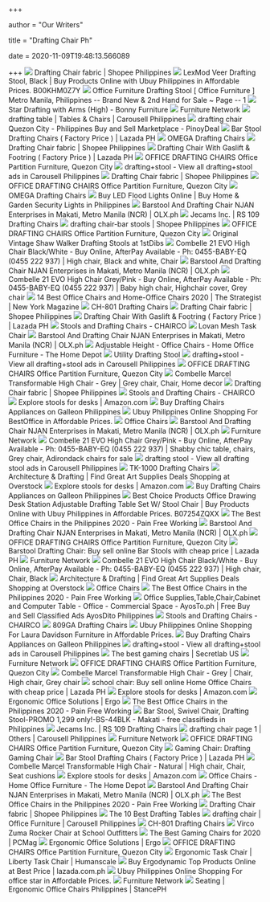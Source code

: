+++
        
author = "Our Writers"
        
title = "Drafting Chair Ph"
        
date = 2020-11-09T19:48:13.566089
        
+++
[ ![](https://cf.shopee.ph/file/ba023ee7609f44a530c4b293222fd603)](https://cf.shopee.ph/file/ba023ee7609f44a530c4b293222fd603) Drafting Chair fabric | Shopee Philippines
[ ![](https://www.ubuy.com.ph/productimg/?image=aHR0cHM6Ly9pbWFnZXMtbmEuc3NsLWltYWdlcy1hbWF6b24uY29tL2ltYWdlcy9JLzcxRGx4bEVqbWlMLl9TUzQwMF8uanBn.jpg)](https://www.ubuy.com.ph/productimg/?image=aHR0cHM6Ly9pbWFnZXMtbmEuc3NsLWltYWdlcy1hbWF6b24uY29tL2ltYWdlcy9JLzcxRGx4bEVqbWlMLl9TUzQwMF8uanBn.jpg) LexMod Veer Drafting Stool, Black | Buy Products Online with Ubuy  Philippines in Affordable Prices. B00KHM0Z7Y
[ ![](https://www.mybenta.com/img/4848108.jpg)](https://www.mybenta.com/img/4848108.jpg) Office Furniture Drafting Stool [ Office Furniture ] Metro Manila,  Philippines -- Brand New & 2nd Hand for Sale ~ Page -- 1
[ ![](https://www.bonnyfurniture.com/wp-content/uploads/2015/03/Star-Drafting-with-arms.jpg)](https://www.bonnyfurniture.com/wp-content/uploads/2015/03/Star-Drafting-with-arms.jpg) Star Drafting with Arms (High) - Bonny Furniture
[ ![](http://www.furniturenetwork.com.ph/data/images7/otp802d.jpg)](http://www.furniturenetwork.com.ph/data/images7/otp802d.jpg) Furniture Network
[ ![](https://media.karousell.com/media/photos/products/2020/10/20/barstool_drafting_chair__offic_1603166107_cf42403e_progressive_thumbnail)](https://media.karousell.com/media/photos/products/2020/10/20/barstool_drafting_chair__offic_1603166107_cf42403e_progressive_thumbnail) drafting table | Tables & Chairs | Carousell Philippines
[ ![](https://pinoydeal.ph/oc-content/uploads/971/183160_preview.jpg)](https://pinoydeal.ph/oc-content/uploads/971/183160_preview.jpg) drafting chair Quezon City - Philippines Buy and Sell Marketplace -  PinoyDeal
[ ![](https://ph-test-11.slatic.net/p/ce03d3cc7c9acf028d05fbcf477402d3.png)](https://ph-test-11.slatic.net/p/ce03d3cc7c9acf028d05fbcf477402d3.png) Bar Stool Drafting Chairs ( Factory Price ) | Lazada PH
[ ![](https://www.jecams.com.ph/assets/img/products/ank1YXRhQVY1bjNEa3had3Z4RytuUT09/ank1YXRhQVY1bjNEa3had3Z4RytuUT09.jpg)](https://www.jecams.com.ph/assets/img/products/ank1YXRhQVY1bjNEa3had3Z4RytuUT09/ank1YXRhQVY1bjNEa3had3Z4RytuUT09.jpg) OMEGA Drafting Chairs
[ ![](https://cf.shopee.ph/file/5b2066399307714bb00aa30d2ccfb7ca)](https://cf.shopee.ph/file/5b2066399307714bb00aa30d2ccfb7ca) Drafting Chair fabric | Shopee Philippines
[ ![](https://ph-test-11.slatic.net/p/5361e03d5346036f957df38939f51b01.png_340x340q80.jpg_.webp)](https://ph-test-11.slatic.net/p/5361e03d5346036f957df38939f51b01.png_340x340q80.jpg_.webp) Drafting Chair With Gaslift & Footring ( Factory Price ) | Lazada PH
[ ![](https://images.locanto.ph/OFFICE-DRAFTING-CHAIRS-Office-Partition-Furniture/vap_4874821356.jpg)](https://images.locanto.ph/OFFICE-DRAFTING-CHAIRS-Office-Partition-Furniture/vap_4874821356.jpg) OFFICE DRAFTING CHAIRS Office Partition Furniture, Quezon City
[ ![](https://media.karousell.com/media/photos/products/2020/6/24/draftingstool_chair__tellers_c_1592987011_8cd5e2d2_progressive_thumbnail.jpg)](https://media.karousell.com/media/photos/products/2020/6/24/draftingstool_chair__tellers_c_1592987011_8cd5e2d2_progressive_thumbnail.jpg) drafting+stool - View all drafting+stool ads in Carousell Philippines
[ ![](https://cf.shopee.ph/file/30d34c89400c34f3997c618e6127331a)](https://cf.shopee.ph/file/30d34c89400c34f3997c618e6127331a) Drafting Chair fabric | Shopee Philippines
[ ![](https://images.locanto.ph/OFFICE-DRAFTING-CHAIRS-Office-Partition-Furniture/vap_4874821345.jpg)](https://images.locanto.ph/OFFICE-DRAFTING-CHAIRS-Office-Partition-Furniture/vap_4874821345.jpg) OFFICE DRAFTING CHAIRS Office Partition Furniture, Quezon City
[ ![](https://www.jecams.com.ph/assets/img/products/ank1YXRhQVY1bjNEa3had3Z4RytuUT09/details/1540191360.jpg)](https://www.jecams.com.ph/assets/img/products/ank1YXRhQVY1bjNEa3had3Z4RytuUT09/details/1540191360.jpg) OMEGA Drafting Chairs
[ ![](https://www.ubuy.com.ph/productimg/?image=aHR0cHM6Ly9tLm1lZGlhLWFtYXpvbi5jb20vaW1hZ2VzL0kvNzFJRGRKQzNmSkwuX0FDX1VTMjE4Xy5qcGc.jpg)](https://www.ubuy.com.ph/productimg/?image=aHR0cHM6Ly9tLm1lZGlhLWFtYXpvbi5jb20vaW1hZ2VzL0kvNzFJRGRKQzNmSkwuX0FDX1VTMjE4Xy5qcGc.jpg) Buy LED Flood Lights Online | Buy Home & Garden Security Lights in  Philippines
[ ![](https://apollo-singapore.akamaized.net/v1/files/t4vr466gd8h11-PH/image;s=1000x700;olx-st/_6_.jpg)](https://apollo-singapore.akamaized.net/v1/files/t4vr466gd8h11-PH/image;s=1000x700;olx-st/_6_.jpg) Barstool And Drafting Chair NJAN Enterprises in Makati, Metro Manila (NCR)  | OLX.ph
[ ![](https://www.jecams.com.ph/assets/img/products/NnBweFVlRC80M0FtNXYyUjE2Zkw1UT09/NnBweFVlRC80M0FtNXYyUjE2Zkw1UT09.jpg)](https://www.jecams.com.ph/assets/img/products/NnBweFVlRC80M0FtNXYyUjE2Zkw1UT09/NnBweFVlRC80M0FtNXYyUjE2Zkw1UT09.jpg) Jecams Inc. | RS 109 Drafting Chairs
[ ![](https://cf.shopee.ph/file/149ca129581b908a014d35dc98a07e58)](https://cf.shopee.ph/file/149ca129581b908a014d35dc98a07e58) drafting chair-bar stools | Shopee Philippines
[ ![](https://images.locanto.ph/OFFICE-DRAFTING-CHAIRS-Office-Partition-Furniture/vap_4874821350.jpg)](https://images.locanto.ph/OFFICE-DRAFTING-CHAIRS-Office-Partition-Furniture/vap_4874821350.jpg) OFFICE DRAFTING CHAIRS Office Partition Furniture, Quezon City
[ ![](https://a.1stdibscdn.com/archivesE/upload/8299/47_14/cn2u9860/CN2U9860_l.jpeg)](https://a.1stdibscdn.com/archivesE/upload/8299/47_14/cn2u9860/CN2U9860_l.jpeg) Original Vintage Shaw Walker Drafting Stools at 1stDibs
[ ![](https://i.pinimg.com/originals/67/f7/9e/67f79edd838f511a31093605a8723d9b.jpg)](https://i.pinimg.com/originals/67/f7/9e/67f79edd838f511a31093605a8723d9b.jpg) Combelle 21 EVO High Chair Black/White - Buy Online, AfterPay Available - Ph:  0455-BABY-EQ (0455 222 937) | High chair, Black and white, Chair
[ ![](https://apollo-singapore.akamaized.net/v1/files/mmuelzhh2x5-PH/image;s=1000x700;olx-st/_2_.jpg)](https://apollo-singapore.akamaized.net/v1/files/mmuelzhh2x5-PH/image;s=1000x700;olx-st/_2_.jpg) Barstool And Drafting Chair NJAN Enterprises in Makati, Metro Manila (NCR)  | OLX.ph
[ ![](https://i.pinimg.com/originals/2b/18/ed/2b18edf9f5ac70e20293c7f6e1304a22.jpg)](https://i.pinimg.com/originals/2b/18/ed/2b18edf9f5ac70e20293c7f6e1304a22.jpg) Combelle 21 EVO High Chair Grey/Pink - Buy Online, AfterPay Available - Ph:  0455-BABY-EQ (0455 222 937) | Baby high chair, Highchair cover, Grey chair
[ ![](https://pyxis.nymag.com/v1/imgs/f70/0dc/ef818830cfff15f517212eb5fb9f50f538-office-star-deluxe-vinyl-seat-and-mesh-b.rsquare.w600.jpg)](https://pyxis.nymag.com/v1/imgs/f70/0dc/ef818830cfff15f517212eb5fb9f50f538-office-star-deluxe-vinyl-seat-and-mesh-b.rsquare.w600.jpg) 14 Best Office Chairs and Home-Office Chairs 2020 | The Strategist | New  York Magazine
[ ![](https://www.jecams.com.ph/assets/img/products/R2c1UVI1T2hzNU9VV1pSM090cHlKUT09/R2c1UVI1T2hzNU9VV1pSM090cHlKUT09.jpg)](https://www.jecams.com.ph/assets/img/products/R2c1UVI1T2hzNU9VV1pSM090cHlKUT09/R2c1UVI1T2hzNU9VV1pSM090cHlKUT09.jpg) CH-801 Drafting Chairs
[ ![](https://cf.shopee.ph/file/2f6760cc9e0c50b87455ab76a465082a)](https://cf.shopee.ph/file/2f6760cc9e0c50b87455ab76a465082a) Drafting Chair fabric | Shopee Philippines
[ ![](https://ph-test-11.slatic.net/p/6ab3e5c45bd7f559a3930934703c0ef3.jpg_200x200q80.jpg_.webp)](https://ph-test-11.slatic.net/p/6ab3e5c45bd7f559a3930934703c0ef3.jpg_200x200q80.jpg_.webp) Drafting Chair With Gaslift & Footring ( Factory Price ) | Lazada PH
[ ![](https://www.chairco.com.au/uploads/1/1/0/8/11085479/industrial-lab-drafting-chair-aus_1_orig.jpg)](https://www.chairco.com.au/uploads/1/1/0/8/11085479/industrial-lab-drafting-chair-aus_1_orig.jpg) Stools and Drafting Chairs - CHAIRCO
[ ![](https://www.source.ca/wp-content/uploads/2017/08/8502_100SK-1-450x450.jpg)](https://www.source.ca/wp-content/uploads/2017/08/8502_100SK-1-450x450.jpg) Lovan Mesh Task Chair
[ ![](https://apollo-singapore.akamaized.net/v1/files/kz048dw8b8d82-PH/image;s=1000x700;olx-st/_5_.jpg)](https://apollo-singapore.akamaized.net/v1/files/kz048dw8b8d82-PH/image;s=1000x700;olx-st/_5_.jpg) Barstool And Drafting Chair NJAN Enterprises in Makati, Metro Manila (NCR)  | OLX.ph
[ ![](https://images.homedepot-static.com/productImages/53c1f02c-917e-4749-9c23-fce120ef2578/svn/black-techni-mobili-office-chairs-rta-8050-bk-64_400.jpg)](https://images.homedepot-static.com/productImages/53c1f02c-917e-4749-9c23-fce120ef2578/svn/black-techni-mobili-office-chairs-rta-8050-bk-64_400.jpg) Adjustable Height - Office Chairs - Home Office Furniture - The Home Depot
[ ![](x-raw-image:///0b9820de2602d93f661b45f02c2b231a2ae7f086cb2b70cbf7fe8db46e03f903)](x-raw-image:///0b9820de2602d93f661b45f02c2b231a2ae7f086cb2b70cbf7fe8db46e03f903) Utility Drafting Stool
[ ![](https://media.karousell.com/media/photos/products/2020/10/17/drafting_chairstooloffice_chai_1602902991_d3cbbea7_progressive_thumbnail)](https://media.karousell.com/media/photos/products/2020/10/17/drafting_chairstooloffice_chai_1602902991_d3cbbea7_progressive_thumbnail) drafting+stool - View all drafting+stool ads in Carousell Philippines
[ ![](https://images.locanto.ph/OFFICE-DRAFTING-CHAIRS-Office-Partition-Furniture/vap_4874821352.jpg)](https://images.locanto.ph/OFFICE-DRAFTING-CHAIRS-Office-Partition-Furniture/vap_4874821352.jpg) OFFICE DRAFTING CHAIRS Office Partition Furniture, Quezon City
[ ![](https://i.pinimg.com/originals/94/6f/74/946f74c0afc1a74dc35bfc1ab33f2dfa.jpg)](https://i.pinimg.com/originals/94/6f/74/946f74c0afc1a74dc35bfc1ab33f2dfa.jpg) Combelle Marcel Transformable High Chair - Grey | Grey chair, Chair, Home  decor
[ ![](https://cf.shopee.ph/file/6891ee09a382ec4373de82439708d2c6)](https://cf.shopee.ph/file/6891ee09a382ec4373de82439708d2c6) Drafting Chair fabric | Shopee Philippines
[ ![](https://www.chairco.com.au/uploads/1/1/0/8/11085479/delta-manual-medium-back-drafting-red_orig.jpg)](https://www.chairco.com.au/uploads/1/1/0/8/11085479/delta-manual-medium-back-drafting-red_orig.jpg) Stools and Drafting Chairs - CHAIRCO
[ ![](https://m.media-amazon.com/images/I/71Jfk3Gl-dL._SS350_AC_.jpg)](https://m.media-amazon.com/images/I/71Jfk3Gl-dL._SS350_AC_.jpg) Explore stools for desks | Amazon.com
[ ![](https://images-na.ssl-images-amazon.com/images/I/516Dh5vYSsL._SL160_.jpg)](https://images-na.ssl-images-amazon.com/images/I/516Dh5vYSsL._SL160_.jpg) Buy Drafting Chairs Appliances on Galleon Philippines
[ ![](https://www.ubuy.com.ph/productimg/?image=aHR0cHM6Ly9tLm1lZGlhLWFtYXpvbi5jb20vaW1hZ2VzL0kvNjFzTTh5TzFsSEwuX0FDX1VTMjE4Xy5qcGc.jpg)](https://www.ubuy.com.ph/productimg/?image=aHR0cHM6Ly9tLm1lZGlhLWFtYXpvbi5jb20vaW1hZ2VzL0kvNjFzTTh5TzFsSEwuX0FDX1VTMjE4Xy5qcGc.jpg) Ubuy Philippines Online Shopping For BestOffice in Affordable Prices.
[ ![](https://d2j6dbq0eux0bg.cloudfront.net/images/7628677/1593757385.jpg)](https://d2j6dbq0eux0bg.cloudfront.net/images/7628677/1593757385.jpg) Office Chairs
[ ![](https://apollo-singapore.akamaized.net/v1/files/1n0xyn0iyn6z-PH/image;s=1000x700;olx-st/_4_.jpg)](https://apollo-singapore.akamaized.net/v1/files/1n0xyn0iyn6z-PH/image;s=1000x700;olx-st/_4_.jpg) Barstool And Drafting Chair NJAN Enterprises in Makati, Metro Manila (NCR)  | OLX.ph
[ ![](http://www.furniturenetwork.com.ph/data/images7/otp188tg.jpg)](http://www.furniturenetwork.com.ph/data/images7/otp188tg.jpg) Furniture Network
[ ![](https://i.pinimg.com/originals/34/c7/75/34c77539d7e1caba2f055d72ca85ca31.jpg)](https://i.pinimg.com/originals/34/c7/75/34c77539d7e1caba2f055d72ca85ca31.jpg) Combelle 21 EVO High Chair Grey/Pink - Buy Online, AfterPay Available - Ph:  0455-BABY-EQ (0455 222 937) | Shabby chic table, chairs, Grey chair,  Adirondack chairs for sale
[ ![](https://media.karousell.com/media/photos/products/2020/10/2/drafting_stoolchair_1601604371_f3e55b5b_progressive_thumbnail)](https://media.karousell.com/media/photos/products/2020/10/2/drafting_stoolchair_1601604371_f3e55b5b_progressive_thumbnail) drafting stool - View all drafting stool ads in Carousell Philippines
[ ![](https://www.jecams.com.ph/assets/img/products/N1d3TVVOOXU0UDY0K1lOaHI0b0k2UT09/N1d3TVVOOXU0UDY0K1lOaHI0b0k2UT09.jpg)](https://www.jecams.com.ph/assets/img/products/N1d3TVVOOXU0UDY0K1lOaHI0b0k2UT09/N1d3TVVOOXU0UDY0K1lOaHI0b0k2UT09.jpg) TK-1000 Drafting Chairs
[ ![](https://ak1.ostkcdn.com/images/products/28892267/Reception-Desk-Chair-DAYTON-Cappuccino-Pneumatic-Stool-Tall-Drafting-Chair-Adjustable-Height-Architecture-Technician-Stool-07f88e94-4815-4207-848f-e25b18d86264_1000.jpg?imwidth=200&impolicy=medium)](https://ak1.ostkcdn.com/images/products/28892267/Reception-Desk-Chair-DAYTON-Cappuccino-Pneumatic-Stool-Tall-Drafting-Chair-Adjustable-Height-Architecture-Technician-Stool-07f88e94-4815-4207-848f-e25b18d86264_1000.jpg?imwidth=200&impolicy=medium) Architecture & Drafting | Find Great Art Supplies Deals Shopping at  Overstock
[ ![](https://m.media-amazon.com/images/I/61ILuk64bUL._SS350_AC_.jpg)](https://m.media-amazon.com/images/I/61ILuk64bUL._SS350_AC_.jpg) Explore stools for desks | Amazon.com
[ ![](https://images-na.ssl-images-amazon.com/images/I/41qdocweYqL._SL160_.jpg)](https://images-na.ssl-images-amazon.com/images/I/41qdocweYqL._SL160_.jpg) Buy Drafting Chairs Appliances on Galleon Philippines
[ ![](https://www.ubuy.com.ph/productimg/?image=aHR0cHM6Ly9pbWFnZXMtbmEuc3NsLWltYWdlcy1hbWF6b24uY29tL2ltYWdlcy9JLzgxa1Bvdnk2bGxMLl9TUzQwMF8uanBn.jpg)](https://www.ubuy.com.ph/productimg/?image=aHR0cHM6Ly9pbWFnZXMtbmEuc3NsLWltYWdlcy1hbWF6b24uY29tL2ltYWdlcy9JLzgxa1Bvdnk2bGxMLl9TUzQwMF8uanBn.jpg) Best Choice Products Office Drawing Desk Station Adjustable Drafting Table  Set W/ Stool Chair | Buy Products Online with Ubuy Philippines in  Affordable Prices. B07254ZQXX
[ ![](https://nitrocdn.com/PBUPfwKmLzomemRunagDJMJnJODlTaii/assets/static/optimized/rev-7b76adc/wp-content/uploads/2020/06/Ergodynamic-HBC-116N-768x768-1-300x300.jpg)](https://nitrocdn.com/PBUPfwKmLzomemRunagDJMJnJODlTaii/assets/static/optimized/rev-7b76adc/wp-content/uploads/2020/06/Ergodynamic-HBC-116N-768x768-1-300x300.jpg) The Best Office Chairs in the Philippines 2020 - Pain Free Working
[ ![](https://apollo-singapore.akamaized.net/v1/files/j5qorj0b8ikd-PH/image;s=1000x700;olx-st/_1_.jpg)](https://apollo-singapore.akamaized.net/v1/files/j5qorj0b8ikd-PH/image;s=1000x700;olx-st/_1_.jpg) Barstool And Drafting Chair NJAN Enterprises in Makati, Metro Manila (NCR)  | OLX.ph
[ ![](https://images.locanto.ph/OFFICE-DRAFTING-CHAIRS-Office-Partition-Furniture/vap_4874821354.jpg)](https://images.locanto.ph/OFFICE-DRAFTING-CHAIRS-Office-Partition-Furniture/vap_4874821354.jpg) OFFICE DRAFTING CHAIRS Office Partition Furniture, Quezon City
[ ![](https://ph-test-11.slatic.net/p/e778a3948b9d53a242b9aeb0f174d3f9.jpg_340x340q80.jpg_.webp)](https://ph-test-11.slatic.net/p/e778a3948b9d53a242b9aeb0f174d3f9.jpg_340x340q80.jpg_.webp) Barstool Drafting Chair: Buy sell online Bar Stools with cheap price |  Lazada PH
[ ![](http://www.furniturenetwork.com.ph/data/images7/otp168tg.jpg)](http://www.furniturenetwork.com.ph/data/images7/otp168tg.jpg) Furniture Network
[ ![](https://i.pinimg.com/originals/d4/b4/9d/d4b49da22151bbe2fcb89d9c24239201.jpg)](https://i.pinimg.com/originals/d4/b4/9d/d4b49da22151bbe2fcb89d9c24239201.jpg) Combelle 21 EVO High Chair Black/White - Buy Online, AfterPay Available - Ph:  0455-BABY-EQ (0455 222 937) | High chair, Chair, Black
[ ![](https://ak1.ostkcdn.com/images/products/is/images/direct/33c65bdff6ad705137433a1d5e27e1bb93e08752/Vinsetto-Ergonomic-Studio-Mid-Back-Drafting-Chair-with-Adjustable-Seat-Height%2C-Foot-Ring-and-Armrest%2C-360%C2%B0-Swivel%2C-Polyester.jpg?imwidth=200&impolicy=medium)](https://ak1.ostkcdn.com/images/products/is/images/direct/33c65bdff6ad705137433a1d5e27e1bb93e08752/Vinsetto-Ergonomic-Studio-Mid-Back-Drafting-Chair-with-Adjustable-Seat-Height%2C-Foot-Ring-and-Armrest%2C-360%C2%B0-Swivel%2C-Polyester.jpg?imwidth=200&impolicy=medium) Architecture & Drafting | Find Great Art Supplies Deals Shopping at  Overstock
[ ![](https://d2j6dbq0eux0bg.cloudfront.net/images/7628677/1490195034.jpg)](https://d2j6dbq0eux0bg.cloudfront.net/images/7628677/1490195034.jpg) Office Chairs
[ ![](https://nitrocdn.com/PBUPfwKmLzomemRunagDJMJnJODlTaii/assets/static/source/rev-7b76adc/wp-content/uploads/2020/04/41bqGd6N-HL.jpg)](https://nitrocdn.com/PBUPfwKmLzomemRunagDJMJnJODlTaii/assets/static/source/rev-7b76adc/wp-content/uploads/2020/04/41bqGd6N-HL.jpg) The Best Office Chairs in the Philippines 2020 - Pain Free Working
[ ![](https://www.ayosto.ph/oc-content/uploads/644/145299.jpg)](https://www.ayosto.ph/oc-content/uploads/644/145299.jpg) Office Supplies,Table,Chair,Cabinet and Computer Table - Office -  Commercial Space - AyosTo.ph | Free Buy and Sell Classified Ads AyosDito  Philippines
[ ![](https://www.chairco.com.au/uploads/1/1/0/8/11085479/edited/round-pu-stool.jpg)](https://www.chairco.com.au/uploads/1/1/0/8/11085479/edited/round-pu-stool.jpg) Stools and Drafting Chairs - CHAIRCO
[ ![](https://www.jecams.com.ph/assets/img/products/b0tMaXhKVHpNbFYwMFVCUGpXTHVBQT09/b0tMaXhKVHpNbFYwMFVCUGpXTHVBQT09.jpg)](https://www.jecams.com.ph/assets/img/products/b0tMaXhKVHpNbFYwMFVCUGpXTHVBQT09/b0tMaXhKVHpNbFYwMFVCUGpXTHVBQT09.jpg) 809GA Drafting Chairs
[ ![](https://www.ubuy.com.ph/productimg/?image=aHR0cHM6Ly9pbWFnZXMtbmEuc3NsLWltYWdlcy1hbWF6b24uY29tL2ltYWdlcy9JLzcxVmo1RnRQNzNMLl9TUzQwMF8uanBn.jpg)](https://www.ubuy.com.ph/productimg/?image=aHR0cHM6Ly9pbWFnZXMtbmEuc3NsLWltYWdlcy1hbWF6b24uY29tL2ltYWdlcy9JLzcxVmo1RnRQNzNMLl9TUzQwMF8uanBn.jpg) Ubuy Philippines Online Shopping For Laura Davidson Furniture in Affordable  Prices.
[ ![](https://images-na.ssl-images-amazon.com/images/I/51dZKS-ABnL._SL160_.jpg)](https://images-na.ssl-images-amazon.com/images/I/51dZKS-ABnL._SL160_.jpg) Buy Drafting Chairs Appliances on Galleon Philippines
[ ![](https://media.karousell.com/media/photos/products/2020/7/24/bar_stool_high_chair_drafting__1595582492_0386a098_progressive_thumbnail)](https://media.karousell.com/media/photos/products/2020/7/24/bar_stool_high_chair_drafting__1595582492_0386a098_progressive_thumbnail) drafting+stool - View all drafting+stool ads in Carousell Philippines
[ ![](https://cdn.shopify.com/s/files/1/1640/2231/t/296/assets/home-about-min.jpg?v=15469314744188955009)](https://cdn.shopify.com/s/files/1/1640/2231/t/296/assets/home-about-min.jpg?v=15469314744188955009) The best gaming chairs | Secretlab US
[ ![](http://www.furniturenetwork.com.ph/data/images7/otp0097mtga.jpg)](http://www.furniturenetwork.com.ph/data/images7/otp0097mtga.jpg) Furniture Network
[ ![](https://images.locanto.ph/OFFICE-DRAFTING-CHAIRS-Office-Partition-Furniture/vap_4874821348.jpg)](https://images.locanto.ph/OFFICE-DRAFTING-CHAIRS-Office-Partition-Furniture/vap_4874821348.jpg) OFFICE DRAFTING CHAIRS Office Partition Furniture, Quezon City
[ ![](https://i.pinimg.com/originals/bc/d4/e9/bcd4e9456d138f809996afe769d03515.jpg)](https://i.pinimg.com/originals/bc/d4/e9/bcd4e9456d138f809996afe769d03515.jpg) Combelle Marcel Transformable High Chair - Grey | Chair, High chair, Grey  chair
[ ![](https://ph-test-11.slatic.net/p/745133c944fed9f743cc37d255d46183.jpg_340x340q80.jpg_.webp)](https://ph-test-11.slatic.net/p/745133c944fed9f743cc37d255d46183.jpg_340x340q80.jpg_.webp) school chair: Buy sell online Home Office Chairs with cheap price | Lazada  PH
[ ![](https://m.media-amazon.com/images/I/31vEgBtTkpL._SS350_AC_.jpg)](https://m.media-amazon.com/images/I/31vEgBtTkpL._SS350_AC_.jpg) Explore stools for desks | Amazon.com
[ ![](https://static.wixstatic.com/media/de6c01_0b5d3def4cb041ddb4b5ac3e4ce7acba~mv2.png/v1/fill/w_780,h_500,al_c,q_90/de6c01_0b5d3def4cb041ddb4b5ac3e4ce7acba~mv2.webp)](https://static.wixstatic.com/media/de6c01_0b5d3def4cb041ddb4b5ac3e4ce7acba~mv2.png/v1/fill/w_780,h_500,al_c,q_90/de6c01_0b5d3def4cb041ddb4b5ac3e4ce7acba~mv2.webp) Ergonomic Office Solutions | Ergo
[ ![](https://nitrocdn.com/PBUPfwKmLzomemRunagDJMJnJODlTaii/assets/static/optimized/rev-7b76adc/wp-content/uploads/2020/06/Ergodynamic-Relax-LHT-300x248.png)](https://nitrocdn.com/PBUPfwKmLzomemRunagDJMJnJODlTaii/assets/static/optimized/rev-7b76adc/wp-content/uploads/2020/06/Ergodynamic-Relax-LHT-300x248.png) The Best Office Chairs in the Philippines 2020 - Pain Free Working
[ ![](https://www.chaosads.ph/uimages/ph/71/1e7/48771/1.jpg)](https://www.chaosads.ph/uimages/ph/71/1e7/48771/1.jpg) Bar Stool, Swivel Chair, Drafting Stool-PROMO 1,299 only!-BS-44BLK - Makati  - free classifieds in Philippines
[ ![](https://www.jecams.com.ph/assets/img/products/NnBweFVlRC80M0FtNXYyUjE2Zkw1UT09/details/1540820582.jpg)](https://www.jecams.com.ph/assets/img/products/NnBweFVlRC80M0FtNXYyUjE2Zkw1UT09/details/1540820582.jpg) Jecams Inc. | RS 109 Drafting Chairs
[ ![](https://media.karousell.com/media/photos/products/2018/07/16/103749_179796986_thumbnail0_progressive_thumbnail)](https://media.karousell.com/media/photos/products/2018/07/16/103749_179796986_thumbnail0_progressive_thumbnail) drafting chair page 1 | Others | Carousell Philippines
[ ![](http://www.furniturenetwork.com.ph/data/images7/otp009ga.jpg)](http://www.furniturenetwork.com.ph/data/images7/otp009ga.jpg) Furniture Network
[ ![](https://images.locanto.ph/OFFICE-DRAFTING-CHAIRS-Office-Partition-Furniture/vap_4874821353.jpg)](https://images.locanto.ph/OFFICE-DRAFTING-CHAIRS-Office-Partition-Furniture/vap_4874821353.jpg) OFFICE DRAFTING CHAIRS Office Partition Furniture, Quezon City
[ ![](https://www.furnituremanila.com.ph/wp-content/uploads/2014/10/A041C-office-chair-dimension.jpg)](https://www.furnituremanila.com.ph/wp-content/uploads/2014/10/A041C-office-chair-dimension.jpg) Gaming Chair: Drafting Gaming Chair
[ ![](https://ph-test-11.slatic.net/p/9a44b023c4d5c9db6bbc712734e75db3.png)](https://ph-test-11.slatic.net/p/9a44b023c4d5c9db6bbc712734e75db3.png) Bar Stool Drafting Chairs ( Factory Price ) | Lazada PH
[ ![](https://i.pinimg.com/originals/11/ae/ad/11aead7be05c79e55a59b4ce0d732c42.jpg)](https://i.pinimg.com/originals/11/ae/ad/11aead7be05c79e55a59b4ce0d732c42.jpg) Combelle Marcel Transformable High Chair - Natural | High chair, Chair,  Seat cushions
[ ![](https://m.media-amazon.com/images/I/71SeRi-d4CL._SS350_AC_.jpg)](https://m.media-amazon.com/images/I/71SeRi-d4CL._SS350_AC_.jpg) Explore stools for desks | Amazon.com
[ ![](https://images.homedepot-static.com/productImages/11f6993d-5844-4f56-9be3-6124ea45fdd6/svn/walnut-brown-linon-home-decor-office-chairs-178403nat01u-64_400.jpg)](https://images.homedepot-static.com/productImages/11f6993d-5844-4f56-9be3-6124ea45fdd6/svn/walnut-brown-linon-home-decor-office-chairs-178403nat01u-64_400.jpg) Office Chairs - Home Office Furniture - The Home Depot
[ ![](https://apollo-singapore.akamaized.net/v1/files/p66p1pwf7rd72-PH/image;s=1000x700;olx-st/_8_.jpg)](https://apollo-singapore.akamaized.net/v1/files/p66p1pwf7rd72-PH/image;s=1000x700;olx-st/_8_.jpg) Barstool And Drafting Chair NJAN Enterprises in Makati, Metro Manila (NCR)  | OLX.ph
[ ![](https://nitrocdn.com/PBUPfwKmLzomemRunagDJMJnJODlTaii/assets/static/source/rev-7b76adc/wp-content/uploads/2020/04/cf2ff45c0a42c06de8431e355d56da88.jpg)](https://nitrocdn.com/PBUPfwKmLzomemRunagDJMJnJODlTaii/assets/static/source/rev-7b76adc/wp-content/uploads/2020/04/cf2ff45c0a42c06de8431e355d56da88.jpg) The Best Office Chairs in the Philippines 2020 - Pain Free Working
[ ![](https://cf.shopee.ph/file/6aeb8dc57a21d38b32fe720d3e360315)](https://cf.shopee.ph/file/6aeb8dc57a21d38b32fe720d3e360315) Drafting Chair fabric | Shopee Philippines
[ ![](https://m.media-amazon.com/images/I/51Q41ZRnluL.jpg)](https://m.media-amazon.com/images/I/51Q41ZRnluL.jpg) The 10 Best Drafting Tables
[ ![](https://media.karousell.com/media/photos/products/2020/11/5/bs44_deluxe_drafting_stool_lab_1604547118_9cae2661_progressive_thumbnail)](https://media.karousell.com/media/photos/products/2020/11/5/bs44_deluxe_drafting_stool_lab_1604547118_9cae2661_progressive_thumbnail) drafting chair | Office Furniture | Carousell Philippines
[ ![](https://www.jecams.com.ph/assets/img/products/R2c1UVI1T2hzNU9VV1pSM090cHlKUT09/details/1540189938.jpg)](https://www.jecams.com.ph/assets/img/products/R2c1UVI1T2hzNU9VV1pSM090cHlKUT09/details/1540189938.jpg) CH-801 Drafting Chairs
[ ![](https://soimagescdn.azureedge.net/productimage/virco/vir-zrock13_apple.jpg?width=600&height=600&version=v20190422)](https://soimagescdn.azureedge.net/productimage/virco/vir-zrock13_apple.jpg?width=600&height=600&version=v20190422) Virco Zuma Rocker Chair at School Outfitters
[ ![](https://i.pcmag.com/imagery/reviews/00yJS0v45fMMdRvhAp53QsN-4.1569474653.fit_lpad.size_625x365.jpg)](https://i.pcmag.com/imagery/reviews/00yJS0v45fMMdRvhAp53QsN-4.1569474653.fit_lpad.size_625x365.jpg) The Best Gaming Chairs for 2020 | PCMag
[ ![](https://static.wixstatic.com/media/de6c01_2fd1ce08ebe3425283ec9c96738c7039~mv2.png)](https://static.wixstatic.com/media/de6c01_2fd1ce08ebe3425283ec9c96738c7039~mv2.png) Ergonomic Office Solutions | Ergo
[ ![](https://images.locanto.ph/OFFICE-DRAFTING-CHAIRS-Office-Partition-Furniture/vap_4874821349.jpg)](https://images.locanto.ph/OFFICE-DRAFTING-CHAIRS-Office-Partition-Furniture/vap_4874821349.jpg) OFFICE DRAFTING CHAIRS Office Partition Furniture, Quezon City
[ ![](https://www.humanscale.com/userFiles/images/seating/summa/summa_product.jpg)](https://www.humanscale.com/userFiles/images/seating/summa/summa_product.jpg) Ergonomic Task Chair | Liberty Task Chair | Humanscale
[ ![](https://ph-test-11.slatic.net/p/d3541a4b5d092942b71f7f3c7167a8e8.jpg)](https://ph-test-11.slatic.net/p/d3541a4b5d092942b71f7f3c7167a8e8.jpg) Buy Ergodynamic Top Products Online at Best Price | lazada.com.ph
[ ![](https://www.ubuy.com.ph/productimg/?image=aHR0cHM6Ly9pbWFnZXMtbmEuc3NsLWltYWdlcy1hbWF6b24uY29tL2ltYWdlcy9JLzYxZXA1RFNtNkpMLmpwZw.jpg)](https://www.ubuy.com.ph/productimg/?image=aHR0cHM6Ly9pbWFnZXMtbmEuc3NsLWltYWdlcy1hbWF6b24uY29tL2ltYWdlcy9JLzYxZXA1RFNtNkpMLmpwZw.jpg) Ubuy Philippines Online Shopping For office star in Affordable Prices.
[ ![](http://www.furniturenetwork.com.ph/data/images7/otp802ga.jpg)](http://www.furniturenetwork.com.ph/data/images7/otp802ga.jpg) Furniture Network
[ ![](https://static.wixstatic.com/media/5f20b5_87b7c7e3908649279f145389269180c9~mv2.png/v1/fill/w_460,h_734,al_c,q_95/IMG_1651%20copy%20(1).webp)](https://static.wixstatic.com/media/5f20b5_87b7c7e3908649279f145389269180c9~mv2.png/v1/fill/w_460,h_734,al_c,q_95/IMG_1651%20copy%20(1).webp) Seating | Ergonomic Office Chairs Philippines | StancePH

